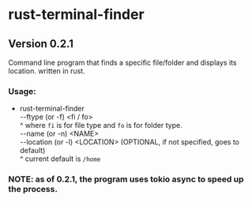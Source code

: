 # rust-terminal-finder

## Version 0.2.1

Command line program that finds a specific file/folder and displays its location. written in rust.

### Usage:
* rust-terminal-finder <br>
    --ftype (or -f) \<fi / fo> <br>
    ^ where ```fi``` is for file type and ```fo``` is for folder type.<br>
    --name (or -n) \<NAME> <br>
    --location (or -l) \<LOCATION> (OPTIONAL, if not specified, goes to default)<br>
    ^ current default is ```/home```<br>

### NOTE: as of 0.2.1, the program uses tokio async to speed up the process.